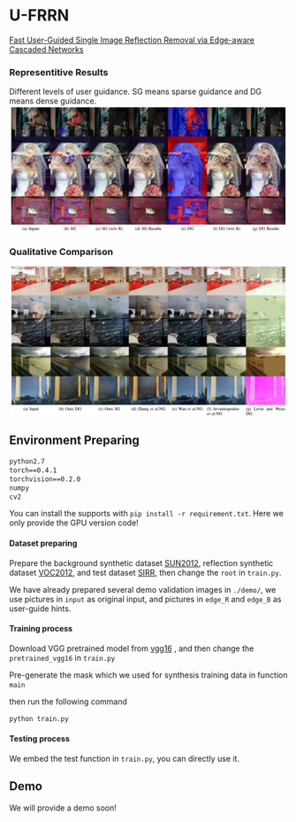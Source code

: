 # U-FRRN

[Fast User-Guided Single Image Reflection Removal via Edge-aware Cascaded Networks](https://www.baidu.com)

### Representitive Results

Different levels of user guidance. SG means sparse guidance and DG means dense guidance. ![1576046046066](./assets/1576046046066.png)

### Qualitative Comparison

![1576046475816](./assets/1576046475816.png)

## Environment Preparing

```
python2.7
torch==0.4.1
torchvision==0.2.0
numpy
cv2
```

You can install the supports with `pip install -r requirement.txt`. Here we only provide the GPU version code!

#### Dataset preparing

Prepare the background synthetic dataset [SUN2012](https://groups.csail.mit.edu/vision/SUN/), reflection synthetic dataset [VOC2012](http://host.robots.ox.ac.uk/pascal/VOC/voc2012/), and test dataset [SIRR](https://sir2data.github.io/ ), then change the `root` in `train.py`. 

We have already prepared several demo validation images in `./demo/`,  we use pictures in  `input` as original input, and pictures in `edge_R` and `edge_B` as user-guide hints.

#### Training process

Download VGG pretrained model from [vgg16](https://download.pytorch.org/models/vgg16-397923af.pth) , and then change the `pretrained_vgg16` in `train.py`

Pre-generate the mask which we used for synthesis training data in function `main`

then run the following command

```python
python train.py
```

#### Testing process

We embed the test function in `train.py`, you can directly use it.

## Demo

We will provide a demo soon!

